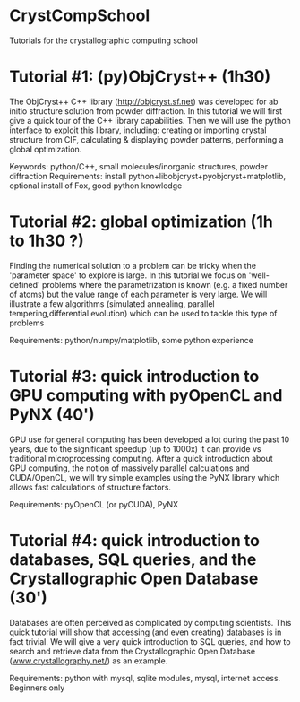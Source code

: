 # CrystCompSchool
Tutorials for the crystallographic computing school


# Tutorial #1: (py)ObjCryst++ (1h30)
The ObjCryst++ C++ library (http://objcryst.sf.net) was developed for ab initio structure solution from powder diffraction. In this tutorial we will first give a quick tour of the C++ library capabilities. Then we will use the python interface to exploit this library, including: creating or importing crystal structure from CIF, calculating & displaying powder patterns, performing a global optimization.

Keywords: python/C++, small molecules/inorganic structures, powder diffraction
Requirements: install python+libobjcryst+pyobjcryst+matplotlib, optional install of Fox, good python knowledge


# Tutorial #2: global optimization (1h to 1h30 ?)
Finding the numerical solution to a problem can be tricky when the 'parameter space' to explore is large. In this tutorial we focus on 'well-defined' problems where the parametrization is known (e.g. a fixed number of atoms) but the value range of each parameter is very large. We will illustrate a few algorithms (simulated annealing, parallel tempering,differential evolution) which can be used to tackle this type of problems

Requirements: python/numpy/matplotlib, some python experience


# Tutorial #3: quick introduction to GPU computing with pyOpenCL and PyNX (40')
GPU use for general computing has been developed a lot during the past 10 years, due to the significant speedup (up to 1000x) it can provide vs traditional microprocessing computing. After a quick introduction about GPU computing, the notion of massively parallel calculations and CUDA/OpenCL, we will try simple examples using the PyNX library which allows fast calculations of structure factors.

Requirements: pyOpenCL (or pyCUDA), PyNX

# Tutorial #4: quick introduction to databases, SQL queries, and the Crystallographic Open Database (30')
Databases are often perceived as complicated by computing scientists. This quick tutorial will show that accessing (and even creating) databases is in fact trivial. We will give a very quick introduction to SQL queries, and how to search and retrieve data from the Crystallographic Open Database (www.crystallography.net/) as an example.


Requirements: python with mysql, sqlite modules, mysql, internet access. Beginners only